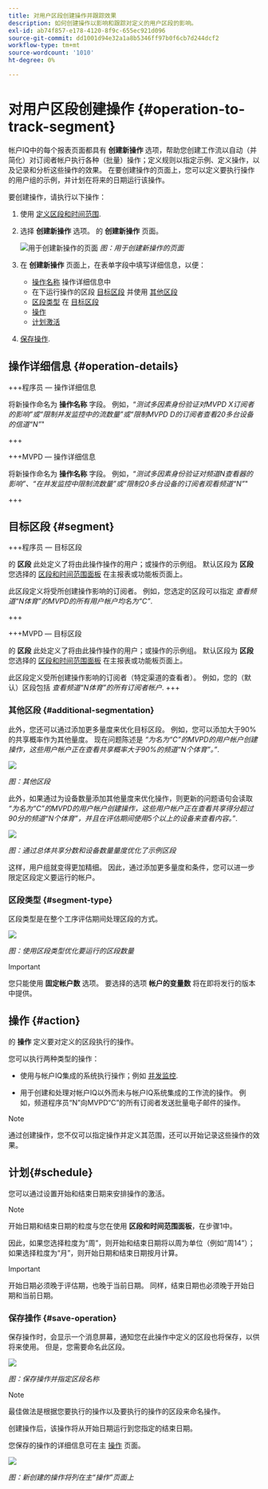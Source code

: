 ```yaml
---
title: 对用户区段创建操作并跟踪效果
description: 如何创建操作以影响和跟踪对定义的用户区段的影响。
exl-id: ab74f857-e178-4120-8f9c-655ec921d096
source-git-commit: dd1001d94e32a1a8b5346ff97b0f6cb7d244dcf2
workflow-type: tm+mt
source-wordcount: '1010'
ht-degree: 0%

---
```


# 对用户区段创建操作 {#operation-to-track-segment}

帐户IQ中的每个报表页面都具有 **创建新操作** 选项，帮助您创建工作流以自动（并简化）对订阅者帐户执行各种（批量）操作；定义规则以指定示例、定义操作，以及记录和分析这些操作的效果。 在要创建操作的页面上，您可以定义要执行操作的用户组的示例，并计划在将来的日期运行该操作。

要创建操作，请执行以下操作：

1. 使用 [定义区段和时间范围](/help/AccountIQ/howto-select-segment-timeframe.md).

1. 选择 **创建新操作** 选项。 的 **创建新操作** 页面。

   ![用于创建新操作的页面](assets/create-new-operations.png)
   *图：用于创建新操作的页面*

1. 在 **创建新操作** 页面上，在表单字段中填写详细信息，以便：

   * [操作名称](#operation-details) 操作详细信息中
   * 在下运行操作的区段 [目标区段](#segment) 并使用 [其他区段](#additional-segmentation)
   * [区段类型](#segment-type) 在 [目标区段](#segment)
   * [操作](#action)
   * [计划激活](#schedule)

1. [保存操作](#save-operation).

## 操作详细信息 {#operation-details}

+++程序员 — 操作详细信息

将新操作命名为 **操作名称** 字段。 例如，“*测试多因素身份验证对MVPD X订阅者的影响”或“限制并发监控中的流数量”或“限制MVPD D的订阅者查看20多台设备的信道“N”*&quot;

+++

+++MVPD — 操作详细信息

将新操作命名为 **操作名称** 字段。 例如，“*测试多因素身份验证对频道N查看器的影响”、“在并发监控中限制流数量”或“限制20多台设备的订阅者观看频道“N”*&quot;

+++

## 目标区段 {#segment}

+++程序员 — 目标区段

的 **区段** 此处定义了将由此操作操作的用户；或操作的示例组。 默认区段为 **区段** 您选择的 [区段和时间范围面板](/help/AccountIQ/howto-select-segment-timeframe.md) 在主报表或功能板页面上。

<!--* The first segment entry in the **Segment** section, by default, shows the **segment** you selected in the step 1.

* The **segment evaluation period** is the time period of analysis you selected in step 1 from **Granularity and Timeframe** option.
![](assets/operations-segment-selection.png)
*Figure: Segment and timeframe selection on the main page*-->

此区段定义将受所创建操作影响的订阅者。 例如，您选定的区段可以指定 *查看频道“N体育”的MVPD的所有用户帐户均名为“C”*.

+++

+++MVPD — 目标区段

的 **区段** 此处定义了将由此操作操作的用户；或操作的示例组。 默认区段为 **区段** 您选择的 [区段和时间范围面板](/help/AccountIQ/howto-select-segment-timeframe.md) 在主报表或功能板页面上。

<!--* The first segment entry in the **Segment** section, by default, shows the **segment** you selected in the step 1.

* The **segment evaluation period** is the time period of analysis you selected in step 1 from **Granularity and Timeframe** option.
![](assets/operations-segment-selection.png)
*Figure: Segment and timeframe selection on the main page*-->

此区段定义受所创建操作影响的订阅者（特定渠道的查看者）。 例如，您的（默认）区段包括 *查看频道“N体育”的所有订阅者帐户*.
+++

### 其他区段 {#additional-segmentation}

此外，您还可以通过添加更多量度来优化目标区段。 例如，您可以添加大于90%的共享概率作为其他量度。 现在问题陈述是 *“为名为“C”的MVPD的用户帐户创建操作，这些用户帐户正在查看共享概率大于90%的频道“N个体育”。”*.

![](assets/additional-segment.gif)

*图：其他区段*

此外，如果通过为设备数量添加其他量度来优化操作，则更新的问题语句会读取 *“为名为“C”的MVPD的用户帐户创建操作，这些用户帐户正在查看共享得分超过90分的频道“N个体育”，并且在评估期间使用5个以上的设备来查看内容。”*.

![](assets/refined-segment.png)

*图：通过总体共享分数和设备数量量度优化了示例区段*

这样，用户组就变得更加精细。 因此，通过添加更多量度和条件，您可以进一步限定区段定义要运行的帐户。

### 区段类型 {#segment-type}

区段类型是在整个工序评估期间处理区段的方式。

![](assets/segment-type.png)

*图：使用区段类型优化要运行的区段数量*

<!--The segment type option allows you to further refine your segment based on the evaluation period (or time).

**Fixed number of accounts** 

When you select **Fixed number of accounts** segment type, then you need to specify an evaluation period as well.

By doing so, you are fixing the sample size for evaluation in terms of numbers. You are making Account IQ identify a specific set of users (that meet the criteria of defined evaluation period and segment metrics) to operate on. The analysis and graphs will be generated for this specific set of users only (identified initially) throughout the operation.

**Variable number of accounts**

When you select **Variable number of accounts** segment type, you do not limit the number of accounts in segment. The accounts which fall under the defined segment metrics are the part of the segment, and the number of accounts will change continuously during the course of operation.-->

>[!IMPORTANT]
>
>您只能使用 **固定帐户数** 选项。 要选择的选项 **帐户的变量数** 将在即将发行的版本中提供。

<!--

you tell Account IQ in the beginning of the operation which number of accounts to operate on.

Account IQ system only has a segment definition, and during the operation it looks into all the accounts that fit that segments.

the number of accounts in segment is not limited, the accounts that fall under defined segment metrics will be part of the segment, and the no of accounts will change continuously, as there are no specific limitations - like an evaluation period in the past.When the segment is defined (which in this example is, subscriber accounts of MVPD 'C' who are viewing the channel 'N Sports' that have a sharing score above 80 and are using 10 different IPs) and we also identified a time period to evaluate a segment. This identifies X number of accounts as sample (for example 5000). How many devices they are using?
It identifies x-number of accounts (5000)...a very specific set of users that meet this criteria.
for every period that we schedule (within that operation) during that operation) we will look at those 5K users that are originally identified and we will present graph about them. How are the sharing scores coming up?u We identified a period. Are their sharing scores going up? Are there fewer of them who are meeting this definition?
Fixed versus variable is the way the treated in fixed or variable way.

1. we identified a fixed set of accounts.
2. we evaluate those specific accounts on criteria throughout the operation.

General idea independent of graph is that we will evaluate a set of accounts identified initially, for no of periods during operation and generate graphs against that.
Those are the 5000 users for which I will create graphs for for every period of the operation.

**Variable number of accounts**
We do not identify any initial set of accounts, we just have a segment definition.
Each period during the operation, we go and look into all the accounts that fit that segments.
If it is not a fixed segment, I won't initially evaluate it. I won't have an initial set of 5000. Instead at every period during the evaluation I will evaluate the segment then, and then I will produce graph about the next 3000 users.
the......will vary from period to period.

if not fixed segment, then I won't initially evaluate or have initial set of 5000, instead at every period during an operation and the.-->

## 操作 {#action}

的 **操作** 定义要对定义的区段执行的操作。

您可以执行两种类型的操作：

* 使用与帐户IQ集成的系统执行操作；例如 [并发监控](https://tve.helpdocsonline.com/concurrency-monitoring-introduction)<!--, or Adobe Target-->.

* 用于创建和处理对帐户IQ以外而未与帐户IQ系统集成的工作流的操作。 例如，频道程序员“N”向MVPD“C”的所有订阅者发送批量电子邮件的操作。

>[!NOTE]
>
>通过创建操作，您不仅可以指定操作并定义其范围，还可以开始记录这些操作的效果。

## 计划{#schedule}

您可以通过设置开始和结束日期来安排操作的激活。

>[!NOTE]
>
>开始日期和结束日期的粒度与您在使用 **区段和时间范围面板**，在步骤1中。
>
>
>因此，如果您选择粒度为“周”，则开始和结束日期将以周为单位（例如“周14”）；如果选择粒度为“月”，则开始日期和结束日期按月计算。


>[!IMPORTANT]
>
>开始日期必须晚于评估期，也晚于当前日期。 同样，结束日期也必须晚于开始日期和当前日期。

### 保存操作 {#save-operation}

保存操作时，会显示一个消息屏幕，通知您在此操作中定义的区段也将保存，以供将来使用。 但是，您需要命名此区段。

![](assets/save-operation.png)

*图：保存操作并指定区段名称*

>[!NOTE]
>
>最佳做法是根据您要执行的操作以及要执行的操作的区段来命名操作。

<!--In future you can select this saved segment when defining a segment for your analysis on the main reports page. Moreover, the saved segment is also listed when you create an operation the next time.

![](assets/saved-segment-operations-page.png)

*Figure: Saved segments in segment selector on Create new operations page* 

>[!IMPORTANT]
>
>When creating an operation, if you select a segment that was previously created then you cannot add new metrics to it and refine it.
>
>Adding new metrics creates a new segment, but you cannot modify an existing segment.-->

创建操作后，该操作将从开始日期运行到您指定的结束日期。

您保存的操作的详细信息可在主 [操作](/help/AccountIQ/operations.md) 页面。

![](assets/new-operation-created.png)

*图：新创建的操作将列在主“操作”页面上*
